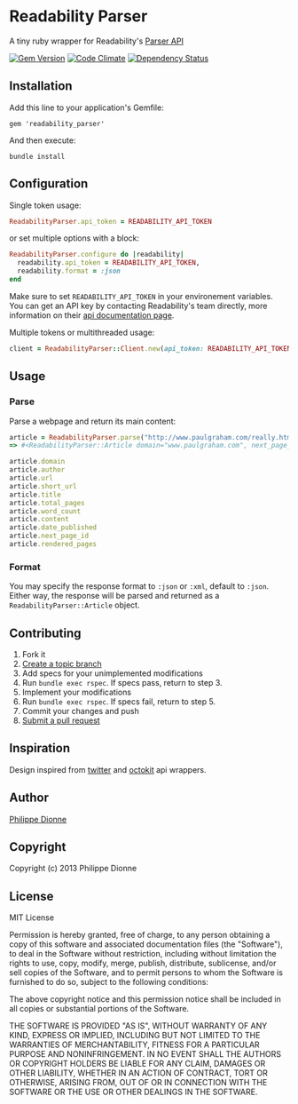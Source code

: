 # Readability Parser
A tiny ruby wrapper for Readability's [Parser API](http://www.readability.com/developers/api/parser)

[![Gem Version](https://badge.fury.io/rb/readability_parser.png)](http://badge.fury.io/rb/readability_parser)
[![Code Climate](https://codeclimate.com/github/phildionne/readability_parser.png)](https://codeclimate.com/github/phildionne/readability_parser)
[![Dependency Status](https://gemnasium.com/phildionne/readability_parser.png)](https://gemnasium.com/phildionne/readability_parser)


## Installation
Add this line to your application's Gemfile:

    gem 'readability_parser'

And then execute:

    bundle install

## Configuration

Single token usage:

```ruby
ReadabilityParser.api_token = READABILITY_API_TOKEN
```

or set multiple options with a block:

```ruby
ReadabilityParser.configure do |readability|
  readability.api_token = READABILITY_API_TOKEN,
  readability.format = :json
end
```

Make sure to set `READABILITY_API_TOKEN` in your environement variables. You can get an API key by contacting Readability's team directly, more information on their [api documentation page](https://www.readability.com/developers/api).

Multiple tokens or multithreaded usage:

```ruby
client = ReadabilityParser::Client.new(api_token: READABILITY_API_TOKEN)
```

## Usage

### Parse

Parse a webpage and return its main content:

```ruby
article = ReadabilityParser.parse("http://www.paulgraham.com/really.html")
=> #<ReadabilityParser::Article domain="www.paulgraham.com", next_page_id=nil, url="http://www.paulgraham.com/really.html", short_url="http://rdd.me/vki6sx0x", author=nil, excerpt="Want to start a startup? Get funded by Y Combinator . October 2009 (This essay is derived from a talk at the 2009 Startup School.) I wasn't sure what to talk about at Startup School, so I decided to...", direction="ltr", word_count=4982, total_pages=0, content="<div><td width="455"><img src="http://ep.yimg.com/ca/I/paulgraham_2135_250213" width="243" border="0" hspace="0" vspace="0" alt="What Startups Are Really Like"> ...", date_published=nil, dek=nil, lead_image_url=nil, title="What Startups Are Really Like", rendered_pages=1>

article.domain
article.author
article.url
article.short_url
article.title
article.total_pages
article.word_count
article.content
article.date_published
article.next_page_id
article.rendered_pages
```

### Format

You may specify the response format to `:json` or `:xml`, default to `:json`. Either way, the response will be parsed and returned as a `ReadabilityParser::Article` object.

## Contributing

1. Fork it
2. [Create a topic branch](http://learn.github.com/p/branching.html)
3. Add specs for your unimplemented modifications
4. Run `bundle exec rspec`. If specs pass, return to step 3.
5. Implement your modifications
6. Run `bundle exec rspec`. If specs fail, return to step 5.
7. Commit your changes and push
8. [Submit a pull request](http://help.github.com/send-pull-requests/)

## Inspiration
Design inspired from [twitter](https://github.com/sferik/twitter) and [octokit](https://github.com/pengwynn/octokit) api wrappers.

## Author
[Philippe Dionne](http://www.phildionne.com)

## Copyright
Copyright (c) 2013 Philippe Dionne

## License
MIT License

Permission is hereby granted, free of charge, to any person obtaining a copy of this software and associated documentation files (the "Software"), to deal in the Software without restriction, including without limitation the rights to use, copy, modify, merge, publish, distribute, sublicense, and/or sell copies of the Software, and to permit persons to whom the Software is furnished to do so, subject to the following conditions:

The above copyright notice and this permission notice shall be included in all copies or substantial portions of the Software.

THE SOFTWARE IS PROVIDED "AS IS", WITHOUT WARRANTY OF ANY KIND, EXPRESS OR IMPLIED, INCLUDING BUT NOT LIMITED TO THE WARRANTIES OF MERCHANTABILITY, FITNESS FOR A PARTICULAR PURPOSE AND NONINFRINGEMENT. IN NO EVENT SHALL THE AUTHORS OR COPYRIGHT HOLDERS BE LIABLE FOR ANY CLAIM, DAMAGES OR OTHER LIABILITY, WHETHER IN AN ACTION OF CONTRACT, TORT OR OTHERWISE, ARISING FROM, OUT OF OR IN CONNECTION WITH THE SOFTWARE OR THE USE OR OTHER DEALINGS IN THE SOFTWARE.
